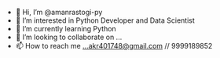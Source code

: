 - 👋 Hi, I’m @amanrastogi-py
- 👀 I’m interested in Python Developer and Data Scientist
- 🌱 I’m currently learning Python
- 💞️ I’m looking to collaborate on ...
- 📫 How to reach me ...akr401748@gmail.com // 9999189852

<!---
amanrastogi-py/amanrastogi-py is a ✨ special ✨ repository because its `README.md` (this file) appears on your GitHub profile.
You can click the Preview link to take a look at your changes.
--->
